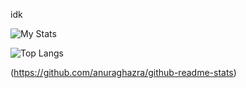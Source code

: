 idk

![My Stats](https://github-readme-stats.vercel.app/api?username=MicroPanda123&theme=github_dark)

![Top Langs](https://github-readme-stats.vercel.app/api/top-langs/?username=MicroPanda123&theme=github_dark)

(https://github.com/anuraghazra/github-readme-stats)
